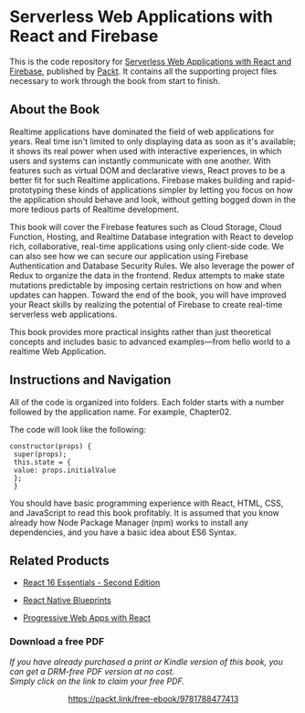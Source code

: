 # Serverless Web Applications with React and Firebase
This is the code repository for [Serverless Web Applications with React and Firebase](https://www.packtpub.com/web-development/serverless-web-applications-react-and-firebase?utm_source=github&utm_medium=repository&utm_campaign=9781788477413), published by [Packt](https://www.packtpub.com/?utm_source=github). It contains all the supporting project files necessary to work through the book from start to finish.
## About the Book
Realtime applications have dominated the field of web applications for years. Real time isn't limited to only displaying data as soon as it's available; it shows its real power when used with interactive experiences, in which users and systems can instantly communicate with one another. With features such as virtual DOM and declarative views, React proves to be a better fit for such Realtime applications. Firebase makes building and rapid-prototyping these kinds of applications simpler by letting you focus on how the application should behave and look, without getting bogged down in the more tedious parts of Realtime development.

This book will cover the Firebase features such as Cloud Storage, Cloud Function, Hosting, and Realtime Database integration with React to develop rich, collaborative, real-time applications using only client-side code. We can also see how we can secure our application using Firebase Authentication and Database Security Rules. We also leverage the power of Redux to organize the data in the frontend. Redux attempts to make state mutations predictable by imposing certain restrictions on how and when updates can happen. Toward the end of the book, you will have improved your React skills by realizing the potential of Firebase to create real-time serverless web applications.

This book provides more practical insights rather than just theoretical concepts and includes basic to advanced examples—from hello world to a realtime Web Application.
## Instructions and Navigation
All of the code is organized into folders. Each folder starts with a number followed by the application name. For example, Chapter02.



The code will look like the following:
```
constructor(props) {
 super(props);
 this.state = {
 value: props.initialValue
 };
 }
```

You should have basic programming experience with React, HTML, CSS, and JavaScript to read this book profitably. It is assumed that you know already how Node Package Manager (npm) works to install any dependencies, and you have a basic idea about ES6 Syntax.

## Related Products
* [React 16 Essentials - Second Edition](https://www.packtpub.com/web-development/react-16-essentials-second-edition?utm_source=github&utm_medium=repository&utm_campaign=9781787126046)

* [React Native Blueprints](https://www.packtpub.com/web-development/react-native-blueprints?utm_source=github&utm_medium=repository&utm_campaign=9781787288096)

* [Progressive Web Apps with React](https://www.packtpub.com/web-development/progressive-web-apps-react?utm_source=github&utm_medium=repository&utm_campaign=9781788297554)
### Download a free PDF

 <i>If you have already purchased a print or Kindle version of this book, you can get a DRM-free PDF version at no cost.<br>Simply click on the link to claim your free PDF.</i>
<p align="center"> <a href="https://packt.link/free-ebook/9781788477413">https://packt.link/free-ebook/9781788477413 </a> </p>